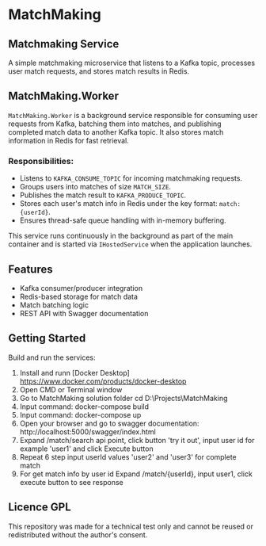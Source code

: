 # MatchMaking

## Matchmaking Service

A simple matchmaking microservice that listens to a Kafka topic, processes user match requests, and stores match results in Redis.


## MatchMaking.Worker

`MatchMaking.Worker` is a background service responsible for consuming user requests from Kafka, batching them into matches, and publishing completed match data to another Kafka topic. It also stores match information in Redis for fast retrieval.

### Responsibilities:

- Listens to `KAFKA_CONSUME_TOPIC` for incoming matchmaking requests.
- Groups users into matches of size `MATCH_SIZE`.
- Publishes the match result to `KAFKA_PRODUCE_TOPIC`.
- Stores each user's match info in Redis under the key format: `match:{userId}`.
- Ensures thread-safe queue handling with in-memory buffering.

This service runs continuously in the background as part of the main container and is started via `IHostedService` when the application launches.

## Features

- Kafka consumer/producer integration
- Redis-based storage for match data
- Match batching logic
- REST API with Swagger documentation

## Getting Started

Build and run the services:

1. Install and runn [Docker Desktop] https://www.docker.com/products/docker-desktop
2. Open CMD or Terminal window
3. Go to MatchMaking solution folder cd D:\Projects\MatchMaking
4. Input command: docker-compose build
5. Input command: docker-compose up
6. Open your browser and go to swagger documentation: http://localhost:5000/swagger/index.html
7. Expand /match/search api point, click button 'try it out', input user id for example 'user1' and click Execute button
8. Repeat 6 step input userId values 'user2' and 'user3' for complete match
9. For get match info by user id Expand /match/{userId}, input user1, click execute button to see response

## Licence GPL
This repository was made for a technical test only and cannot be reused or redistributed without the author's consent.

